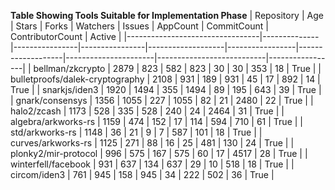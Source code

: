 **Table Showing Tools Suitable for Implementation Phase**
| Repository        | Age | Stars | Forks | Watchers | Issues | AppCount | CommitCount | ContributorCount | Active |
|---------------------------------|--------------|----------------|----------------|-------------------|-----------------|-------------------|----------------------|---------------------------|-----------------|
| bellman/zkcrypto                | 2879         | 823            | 582            | 823               | 30              | 30                | 353                  | 18                        | True            |
| bulletproofs/dalek-cryptography | 2108         | 931            | 189            | 931               | 45              | 17                | 892                  | 14                        | True            |
| snarkjs/iden3                   | 1920         | 1494           | 355            | 1494              | 89              | 195               | 643                  | 39                        | True            |
| gnark/consensys                 | 1356         | 1055           | 227            | 1055              | 82              | 21                | 2480                 | 22                        | True            |
| halo2/zcash                     | 1173         | 528            | 335            | 528               | 240             | 24                | 2464                 | 31                        | True            |
| algebra/arkworks-rs             | 1159         | 474            | 152            | 17                | 114             | 594               | 710                  | 61                        | True            |
| std/arkworks-rs                 | 1148         | 36             | 21             | 9                 | 7               | 587               | 101                  | 18                        | True            |
| curves/arkworks-rs              | 1125         | 271            | 88             | 16                | 25              | 481               | 130                  | 24                        | True            |
| plonky2/mir-protocol            | 996          | 575            | 167            | 575               | 60              | 17                | 4517                 | 28                        | True            |
| winterfell/facebook             | 931          | 637            | 134            | 637               | 29              | 10                | 518                  | 18                        | True            |
| circom/iden3                    | 761          | 945            | 158            | 945               | 34              | 222               | 502                  | 36                        | True            |
 
